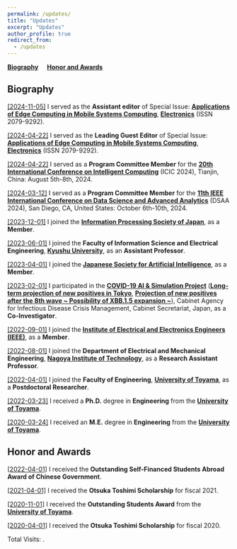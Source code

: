```yaml
---
permalink: /updates/
title: "Updates"
excerpt: "Updates"
author_profile: true
redirect_from: 
  - /updates
---
```


**[Biography](#bio)** &nbsp; &nbsp; **[Honor and Awards](#haa)** &nbsp; &nbsp;

<h2 id="bio">
Biography
</h2>

<u>[2024-11-05]</u> I served as the **Assistant editor** of Special Issue: **[Applications of Edge Computing in Mobile Systems Computing](https://www.mdpi.com/journal/electronics/special_issues/OQ9C0UPK46)**, **[Electronics](https://www.mdpi.com/journal/electronics)** (ISSN 2079-9292).

<u>[2024-04-22]</u> I served as the **Leading Guest Editor** of Special Issue: **[Applications of Edge Computing in Mobile Systems Computing](https://www.mdpi.com/journal/electronics/special_issues/OQ9C0UPK46)**, **[Electronics](https://www.mdpi.com/journal/electronics)** (ISSN 2079-9292).

<u>[2024-04-22]</u> I served as a **Program Committee Member** for the **[20th International Conference on Intelligent Computing](https://www.ic-icc.cn/2024/index.htm)** (ICIC 2024), Tianjin, China: August 5th-8th, 2024.

<u>[2024-03-12]</u> I served as a **Program Committee Member** for the **[11th IEEE International Conference on Data Science and Advanced Analytics](https://indigopurple.github.io/DSAA/dsaa2024.html)** (DSAA 2024), San Diego, CA, United States: October 6th-10th, 2024.

<u>[2023-12-01]</u> I joined the **[Information Processing Society of Japan](https://www.ipsj.or.jp/index.html)**, as a **Member**.

<u>[2023-06-01]</u> I joined the **Faculty of Information Science and Electrical Engineering**, **[Kyushu University](https://www.kyushu-u.ac.jp/ja/)**, as an **Assistant Professor**.

<u>[2023-04-01]</u> I joined the **[Japanese Society for Artificial Intelligence](https://www.ai-gakkai.or.jp/)**, as a **Member**.

<u>[2023-02-01]</u> I participated in the **[COVID-19 AI & Simulation Project](https://www.covid19-ai.jp/ja-jp/)** (**[Long-term projection of new positives in Tokyo](https://www.covid19-ai.jp/en-us/presentation/2022_rq1_simulations_for_infection_situations/articles/article435/)**, **[Projection of new positives after the 8th wave ~ Possibility of XBB.1.5 expansion ~](https://www.covid19-ai.jp/en-us/presentation/2022_rq1_simulations_for_infection_situations/articles/article427/)**), Cabinet Agency for Infectious Disease Crisis Management, Cabinet Secretariat, Japan, as a **Co-Investigator**.

<u>[2022-09-01]</u> I joined the **[Institute of Electrical and Electronics Engineers (IEEE)](https://www.ieee.org/)**, as a **Member**.

<u>[2022-08-01]</u> I joined the **Department of Electrical and Mechanical Engineering**, **[Nagoya Institute of Technology](https://www.nitech.ac.jp/)**, as a **Research Assistant Professor**.

<u>[2022-04-01]</u> I joined the **Faculty of Engineering**, **[University of Toyama](https://www.u-toyama.ac.jp/)**, as a **Postdoctoral Researcher**.

<u>[2022-03-23]</u> I received a **Ph.D.** degree in **Engineering** from the **[University of Toyama](https://www.u-toyama.ac.jp/)**.

<u>[2020-03-24]</u> I received an **M.E.** degree in **Engineering** from the **[University of Toyama](https://www.u-toyama.ac.jp/)**.


<h2 id="haa">
Honor and Awards
</h2>

<u>[2022-04-01]</u> I received the **Outstanding Self-Financed Students Abroad Award of Chinese Government**.

<u>[2021-04-01]</u> I received the **Otsuka Toshimi Scholarship** for fiscal 2021.

<u>[2020-11-01]</u> I received the **Outstanding Students Award** from the **[University of Toyama](https://www.u-toyama.ac.jp/)**.

<u>[2020-04-01]</u> I received the **Otsuka Toshimi Scholarship** for fiscal 2020.





<script async src="https://npm.elemecdn.com/penndu@1.0.0/bsz.js"></script>
<span id="busuanzi_container_site_pv">Total Visits: <span id="busuanzi_value_site_pv"></span>.</span>

